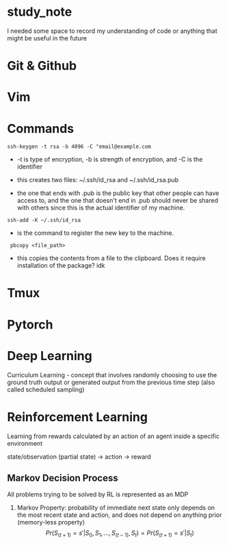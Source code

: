 # study_note

I needed some space to record my understanding of code or anything that might be useful in the future

# Git & Github


# Vim


# Commands
```ssh-keygen -t rsa -b 4096 -C "email@example.com```

* -t is type of encryption, -b is strength of encryption, and -C is the identifier

* this creates two files: ~/.ssh/id_rsa and ~/.ssh/id_rsa.pub

* the one that ends with .pub is the public key that other people can have access to, and the one that doesn't end in .pub should never be shared with others since 
this is the actual identifier of my machine.

```ssh-add -K ~/.ssh/id_rsa```

* is the command to register the new key to the machine.

``` pbcopy <file_path>```

* this copies the contents from a file to the clipboard. Does it require installation of the package? idk


# Tmux


# Pytorch


# Deep Learning
Curriculum Learning - concept that involves randomly choosing to use the ground truth output or generated output from the previous time step (also called scheduled sampling)

# Reinforcement Learning
Learning from rewards calculated by an action of an agent inside a specific environment

state/observation (partial state) -> action -> reward

## Markov Decision Process
All problems trying to be solved by RL is represented as an MDP

1. Markov Property: probability of immediate next state only depends on the most recent state and action, and does not depend on anything prior (memory-less property)
$$Pr(S_(t+1)=s'|S_0, S_1, ..., S_(t-1), S_t) = Pr(S_(t+1)=s'|S_t)$$


